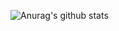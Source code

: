 ![Anurag's github stats](https://github-readme-stats.vercel.app/api?username=shehanp12&show_icons=true&theme=dracula)
